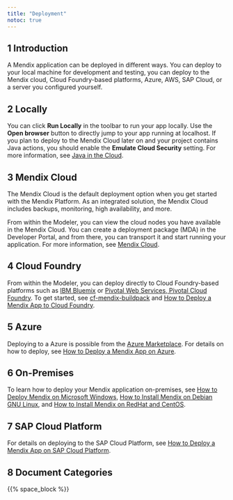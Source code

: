 ```yaml
---
title: "Deployment"
notoc: true
---
```


## 1 Introduction

A Mendix application can be deployed in different ways. You can deploy to your local machine for development and testing, you can deploy to the Mendix cloud, Cloud Foundry-based platforms, Azure, AWS, SAP Cloud, or a server you configured yourself.

## 2 Locally

You can click **Run Locally** in the toolbar to run your app locally. Use the **Open browser** button to directly jump to your app running at localhost. If you plan to deploy to the Mendix Cloud later on and your project contains Java actions, you should enable the **Emulate Cloud Security** setting. For more information, see [Java in the Cloud](/deployment/mendixcloud/java-in-the-cloud).

## 3 Mendix Cloud

The Mendix Cloud is the default deployment option when you get started with the Mendix Platform. As an integrated solution, the Mendix Cloud includes backups, monitoring, high availability, and more.

From within the Modeler, you can view the cloud nodes you have available in the Mendix Cloud. You can create a deployment package (MDA) in the Developer Portal, and from there, you can transport it and start running your application. For more information, see [Mendix Cloud](/deployment/mendixcloud/).

## 4 Cloud Foundry

From within the Modeler, you can deploy directly to Cloud Foundry-based platforms such as [IBM Bluemix](/deployment/cloud-foundry/deploy-a-mendix-app-to-ibm-bluemix) or [Pivotal Web Services, Pivotal Cloud Foundry](/deployment/cloud-foundry/deploy-a-mendix-app-to-pivotal). To get started, see [cf-mendix-buildpack](https://github.com/mendix/cf-mendix-buildpack) and [How to Deploy a Mendix App to Cloud Foundry](/deployment/cloud-foundry/deploy-a-mendix-app-to-cloud-foundry).

## 5 Azure

Deploying to a Azure is possible from the [Azure Marketplace](https://azure.microsoft.com/en-us/marketplace/partners/mendix/mendix-pro/). For details on how to deploy, see [How to Deploy a Mendix App on Azure](/deployment/mendixcloud/how-to-deploy-a-mendix-app-on-azure).

## 6 On-Premises

To learn how to deploy your Mendix application on-premises, see [How to Deploy Mendix on Microsoft Windows](/deployment/on-premises/deploy-mendix-on-microsoft-windows), [How to Install Mendix on Debian GNU Linux](/deployment/on-premises/installing-mendix-on-debian-gnu-linux), and [How to Install Mendix on RedHat and CentOS](/deployment/on-premises/installing-mendix-on-redhat-and-centos).

## 7 SAP Cloud Platform

For details on deploying to the SAP Cloud Platform, see [How to Deploy a Mendix App on SAP Cloud Platform](/deployment/sap-cloud-platform/deploy-a-mendix-app-to-sap-cloud-platform).

## 8 Document Categories

{{% space_block %}}
